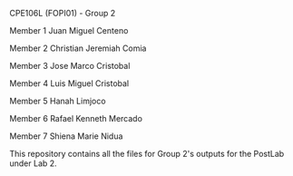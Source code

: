 CPE106L (FOPI01) - Group 2

Member 1 Juan Miguel Centeno 

Member 2 Christian Jeremiah Comia 

Member 3 Jose Marco Cristobal 

Member 4 Luis Miguel Cristobal 

Member 5 Hanah Limjoco 

Member 6 Rafael Kenneth Mercado 

Member 7 Shiena Marie Nidua

This repository contains all the files for Group 2's outputs for the PostLab under Lab 2.
